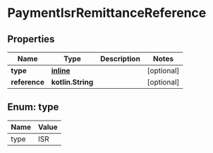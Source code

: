 
# PaymentIsrRemittanceReference

## Properties
Name | Type | Description | Notes
------------ | ------------- | ------------- | -------------
**type** | [**inline**](#Type) |  |  [optional]
**reference** | **kotlin.String** |  |  [optional]


<a name="Type"></a>
## Enum: type
Name | Value
---- | -----
type | ISR



